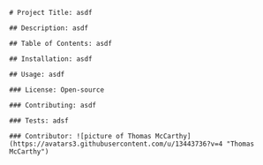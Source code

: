 
    # Project Title: asdf

    ## Description: asdf

    ## Table of Contents: asdf

    ## Installation: asdf

    ## Usage: asdf

    ### License: Open-source

    ### Contributing: asdf

    ### Tests: adsf

    ### Contributor: ![picture of Thomas McCarthy](https://avatars3.githubusercontent.com/u/13443736?v=4 "Thomas McCarthy")
    